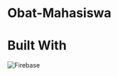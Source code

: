 # Obat-Mahasiswa
# Built With
![Firebase](https://img.shields.io/badge/Firebase-039BE5?style=for-the-badge&logo=Firebase&logoColor=white)
